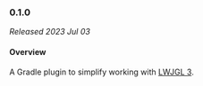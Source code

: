 ### 0.1.0

_Released 2023 Jul 03_

#### Overview

A Gradle plugin to simplify working with [LWJGL 3](https://lwjgl.org).